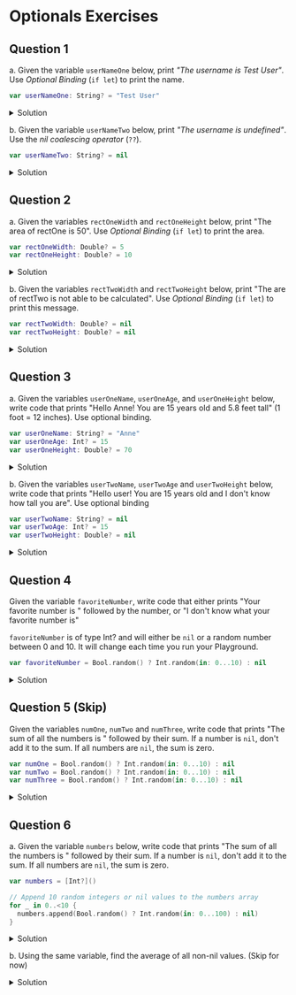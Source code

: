 # Optionals Exercises

## Question 1

a. Given the variable `userNameOne` below, print *"The username is Test User"*.  Use *Optional Binding* (`if let`) to print the name.

```swift
var userNameOne: String? = "Test User"
```

<details> 
    <summary>Solution</summary> 

```swift 
var userNameOne: String? = "Test User"
if let name = userNameOne {
  print("The username is \(name)") // The username is Test User
}
```

</details> 

b. Given the variable `userNameTwo` below, print *"The username is undefined"*.  Use the *nil coalescing operator* (`??`).

```swift
var userNameTwo: String? = nil
```

<details> 
    <summary>Solution</summary> 

```swift 
var userNameTwo: String? = nil
print(userNameTwo ?? "The username is undefined.") // The username is undefined.
```

</details> 

## Question 2

a. Given the variables `rectOneWidth` and `rectOneHeight` below, print "The area of rectOne is 50".  Use *Optional Binding* (`if let`) to print the area.

```swift
var rectOneWidth: Double? = 5
var rectOneHeight: Double? = 10
```

<details> 
    <summary>Solution</summary> 

```swift 
var rectOneWidth: Double? = 5
var rectOneHeight: Double? = 10

if let rectOneWidth = rectOneWidth,
   let rectOneHeight = rectOneHeight {
  print("The are of rectOne is \(rectOneWidth * rectOneHeight)") // The are of rectOne is 50.0
}
```

</details> 

b. Given the variables `rectTwoWidth` and `rectTwoHeight` below, print "The are of rectTwo is not able to be calculated".  Use *Optional Binding* (`if let`) to print this message.

```swift
var rectTwoWidth: Double? = nil
var rectTwoHeight: Double? = nil
```

<details> 
    <summary>Solution</summary> 

```swift 
var rectTwoWidth: Double? = nil
var rectTwoHeight: Double? = nil

if let rectTwoWidth = rectTwoWidth,
   let rectTwoHeight = rectTwoHeight {
  print("The area of rectTwo is \(rectTwoWidth * rectTwoHeight)")
} else {
  print("The area of rectTwo is not able to be calculated.")
}
```

</details> 

## Question 3

a. Given the variables `userOneName`, `userOneAge`, and `userOneHeight` below, write code that prints "Hello Anne!  You are 15 years old and 5.8 feet tall" (1 foot = 12 inches).  Use optional binding.


```swift
var userOneName: String? = "Anne"
var userOneAge: Int? = 15
var userOneHeight: Double? = 70
```

<details> 
    <summary>Solution</summary> 

```swift 
var userOneName: String? = "Anne"
var userOneAge: Int? = 15
var userOneHeight: Double? = 70

if let userOneName = userOneName,
   let userOneAge = userOneAge,
   let userOneHeight = userOneHeight {
  let height = String(format: "%.1f", Double(userOneHeight) / Double(12.0))
  print("Hello \(userOneName)! You are \(userOneAge) years old and \(height) feet tall.")
  // Hello Anne! You are 15 years old and 5.8 feet tall.
}
```

</details> 

b. Given the variables `userTwoName`, `userTwoAge` and `userTwoHeight` below, write code that prints "Hello user!  You are 15 years old and I don't know how tall you are".  Use optional binding

```swift
var userTwoName: String? = nil
var userTwoAge: Int? = 15
var userTwoHeight: Double? = nil
```

<details> 
    <summary>Solution</summary> 

```swift 
var userTwoName: String? = nil
var userTwoAge: Int? = 15
var userTwoHeight: Double? = nil

if let userTwoName = userTwoName,
   let userTwoAge = userTwoAge,
   let userTwoHeight = userTwoHeight {
  let height = String(format: "%.1f", Double(userTwoHeight) / Double(12.0))
  print("Hello \(userTwoName)! You are \(userTwoAge) years old and \(height) feet tall.")
} else {
  print("Hello user! You are 15 years old and I don't know how tall you are.")
  // Hello user! You are 15 years old and I don't know how tall you are.
}
```

</details> 

## Question 4

Given the variable `favoriteNumber`, write code that either prints "Your favorite number is " followed by the number, or "I don't know what your favorite number is"

`favoriteNumber` is of type Int? and will either be `nil` or a random number between 0 and 10.  It will change each time you run your Playground.

```swift
var favoriteNumber = Bool.random() ? Int.random(in: 0...10) : nil
```

<details> 
    <summary>Solution</summary> 

```swift 
var favoriteNumber = Bool.random() ? Int.random(in: 0...10) : nil

if let favoriteNumber = favoriteNumber {
  print("Your favorite number is \(favoriteNumber)")
} else {
  print("I don't know what your favorite number is.")
}
```

</details> 


## Question 5 (Skip)

Given the variables `numOne`, `numTwo` and `numThree`, write code that prints "The sum of all the numbers is " followed by their sum.  If a number is `nil`, don't add it to the sum.  If all numbers are `nil`, the sum is zero.

```swift
var numOne = Bool.random() ? Int.random(in: 0...10) : nil
var numTwo = Bool.random() ? Int.random(in: 0...10) : nil
var numThree = Bool.random() ? Int.random(in: 0...10) : nil
```

<details> 
    <summary>Solution</summary> 

```swift 
var numOne = Bool.random() ? Int.random(in: 0...10) : nil
var numTwo = Bool.random() ? Int.random(in: 0...10) : nil
var numThree = Bool.random() ? Int.random(in: 0...10) : nil

var sum = 0
if numOne == nil && numTwo == nil && numThree == nil {
  print("The sum is zero.")
} else {
  if let numOne = numOne,
     let numTwo = numTwo,
     let numThree = numThree {
    print("The sum of all the numbers is \(numOne + numTwo + numThree).")
  }
  if let numOne = numOne {
    sum += numOne
  }
  if let numTwo = numTwo {
    sum += numTwo
  }
  if let numThree = numThree {
    sum += numThree
  }
  print("The sum is \(sum).")
}
```

</details> 

## Question 6

a. Given the variable `numbers` below, write code that prints "The sum of all the numbers is " followed by their sum.  If a number is `nil`, don't add it to the sum.  If all numbers are `nil`, the sum is zero.

```swift
var numbers = [Int?]()

// Append 10 random integers or nil values to the numbers array
for _ in 0..<10 {
  numbers.append(Bool.random() ? Int.random(in: 0...100) : nil)
}
```

<details> 
    <summary>Solution</summary> 

```swift 
var numbers = [Int?]()

for _ in 0..<10 {
    numbers.append(Bool.random() ? Int.random(in: 0...100) : nil)
}

var totalSum = 0
for num in numbers {
  totalSum += (num ?? 0)
}
```

</details> 

b. Using the same variable, find the average of all non-nil values. (Skip for now)

<details> 
    <summary>Solution</summary> 

```swift 
let nonNilValues = numbers.compactMap { $0 }

let nonNilValuesSum = nonNilValues.reduce(0, +)
print("The average of all the non nil values is \(nonNilValuesSum / nonNilValues.count)")
```

</details> 
